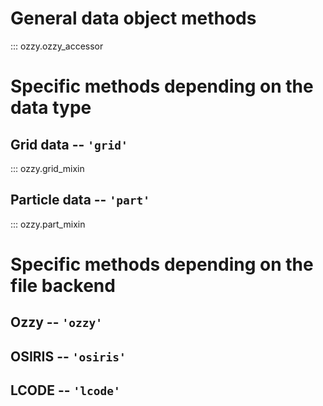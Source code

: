
# General data object methods

::: ozzy.ozzy_accessor

# Specific methods depending on the data type

## Grid data -- `'grid'`

::: ozzy.grid_mixin

## Particle data -- `'part'`

::: ozzy.part_mixin

# Specific methods depending on the file backend

<!-- TODO: get mkdocstrings to find submodule backends -->

## Ozzy -- `'ozzy'`

<!-- ::: ozzy.backends.ozzy_backend -->

## OSIRIS -- `'osiris'`

<!-- ::: ozzy.backends.osiris_backend -->

## LCODE -- `'lcode'`

<!-- ::: ozzy.backends.lcode_backend -->
